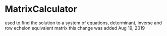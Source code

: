 # MatrixCalculator
used to find the solution to a system of equations, determinant, inverse and row echelon equivalent matrix
this change was added Aug 19, 2019
